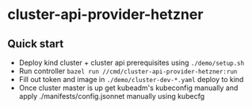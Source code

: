 # cluster-api-provider-hetzner

## Quick start

- Deploy kind cluster + cluster api prerequisites using `./demo/setup.sh`
- Run controller `bazel run //cmd/cluster-api-provider-hetzner:run`
- Fill out token and image in `./demo/cluster-dev-*.yaml` deploy to kind
- Once cluster master is up get kubeadm's kubeconfig manually and apply ./manifests/config.jsonnet manually using kubecfg
